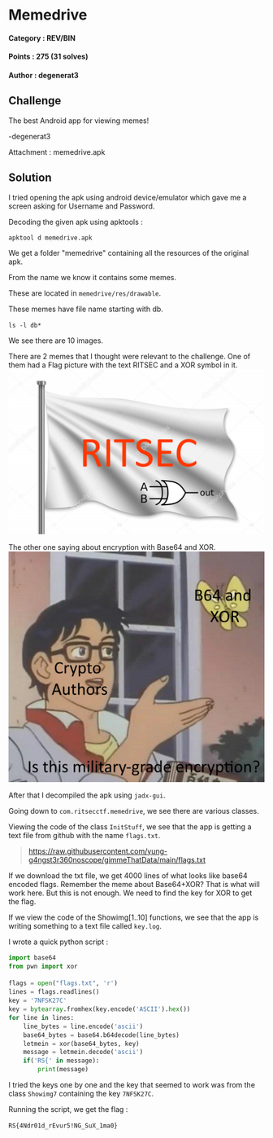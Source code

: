 # Memedrive

#### Category : REV/BIN
#### Points : 275 (31 solves)
#### Author : degenerat3

## Challenge

The best Android app for viewing memes!

-degenerat3

Attachment : memedrive.apk

## Solution 

I tried opening the apk using android device/emulator which gave me a screen asking for Username and Password.

Decoding the given apk using apktools :

```
apktool d memedrive.apk
```
We get a folder "memedrive" containing all the resources of the original apk.

From the name we know it contains some memes.

These are located in `memedrive/res/drawable`.

These memes have file name starting with db.

`ls -l db*`

We see there are 10 images.

There are 2 memes that I thought were relevant to the challenge. One of them had a Flag picture with the text RITSEC and a XOR symbol in it.
![](https://github.com/p1xxxel/ctf-writeups/blob/main/2021/RITSEC/Memedrive/db7.png)

The other one saying about encryption with Base64 and XOR.
![](https://github.com/p1xxxel/ctf-writeups/blob/main/2021/RITSEC/Memedrive/db8.png)

After that I decompiled the apk using `jadx-gui`.

Going down to `com.ritsecctf.memedrive`, we see there are various classes.

Viewing the code of the class `InitStuff`, we see that the app is getting a text file from github with the name `flags.txt`. 

> https://raw.githubusercontent.com/yung-g4ngst3r360noscope/gimmeThatData/main/flags.txt

If we download the txt file, we get 4000 lines of what looks like base64 encoded flags. Remember the meme about Base64+XOR? That is what will work here. But this is not enough. We need to find the key for XOR to get the flag.

If we view the code of the Showimg[1..10] functions, we see that the app is writing something to a text file called `key.log`.

I wrote a quick python script :

```python
import base64
from pwn import xor

flags = open("flags.txt", 'r')
lines = flags.readlines()
key = '7NFSK27C'
key = bytearray.fromhex(key.encode('ASCII').hex())
for line in lines:
    line_bytes = line.encode('ascii')
    base64_bytes = base64.b64decode(line_bytes)
    letmein = xor(base64_bytes, key)
    message = letmein.decode('ascii')
    if('RS{' in message):
        print(message)
```

I tried the keys one by one and the key that seemed to work was from the class `Showimg7` containing the key `7NFSK27C`.

Running the script, we get the flag :

`RS{4Ndr01d_rEvur5!NG_SuX_1ma0}`

